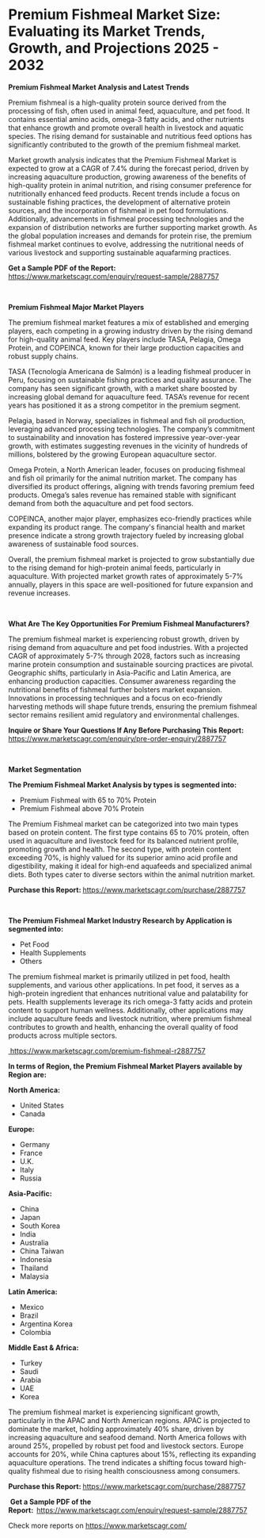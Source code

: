 <p><h1>Premium Fishmeal Market Size: Evaluating its Market Trends, Growth, and Projections 2025 - 2032</h1></p><p><strong>Premium Fishmeal Market Analysis and Latest Trends</strong></p>
<p><p>Premium fishmeal is a high-quality protein source derived from the processing of fish, often used in animal feed, aquaculture, and pet food. It contains essential amino acids, omega-3 fatty acids, and other nutrients that enhance growth and promote overall health in livestock and aquatic species. The rising demand for sustainable and nutritious feed options has significantly contributed to the growth of the premium fishmeal market.</p><p>Market growth analysis indicates that the Premium Fishmeal Market is expected to grow at a CAGR of 7.4% during the forecast period, driven by increasing aquaculture production, growing awareness of the benefits of high-quality protein in animal nutrition, and rising consumer preference for nutritionally enhanced feed products. Recent trends include a focus on sustainable fishing practices, the development of alternative protein sources, and the incorporation of fishmeal in pet food formulations. Additionally, advancements in fishmeal processing technologies and the expansion of distribution networks are further supporting market growth. As the global population increases and demands for protein rise, the premium fishmeal market continues to evolve, addressing the nutritional needs of various livestock and supporting sustainable aquafarming practices.</p></p>
<p><strong>Get a Sample PDF of the Report:&nbsp;</strong> <a href="https://www.marketscagr.com/enquiry/request-sample/2887757?utm_campaign=2462&utm_medium=2&utm_source=Github&utm_content=ia&utm_term=14032025&utm_id=premium-fishmeal">https://www.marketscagr.com/enquiry/request-sample/2887757</a></p>
<p>&nbsp;</p>
<p><strong>Premium Fishmeal Major Market Players</strong></p>
<p><p>The premium fishmeal market features a mix of established and emerging players, each competing in a growing industry driven by the rising demand for high-quality animal feed. Key players include TASA, Pelagia, Omega Protein, and COPEINCA, known for their large production capacities and robust supply chains.</p><p>TASA (Tecnología Americana de Salmón) is a leading fishmeal producer in Peru, focusing on sustainable fishing practices and quality assurance. The company has seen significant growth, with a market share boosted by increasing global demand for aquaculture feed. TASA’s revenue for recent years has positioned it as a strong competitor in the premium segment.</p><p>Pelagia, based in Norway, specializes in fishmeal and fish oil production, leveraging advanced processing technologies. The company’s commitment to sustainability and innovation has fostered impressive year-over-year growth, with estimates suggesting revenues in the vicinity of hundreds of millions, bolstered by the growing European aquaculture sector.</p><p>Omega Protein, a North American leader, focuses on producing fishmeal and fish oil primarily for the animal nutrition market. The company has diversified its product offerings, aligning with trends favoring premium feed products. Omega’s sales revenue has remained stable with significant demand from both the aquaculture and pet food sectors.</p><p>COPEINCA, another major player, emphasizes eco-friendly practices while expanding its product range. The company's financial health and market presence indicate a strong growth trajectory fueled by increasing global awareness of sustainable food sources.</p><p>Overall, the premium fishmeal market is projected to grow substantially due to the rising demand for high-protein animal feeds, particularly in aquaculture. With projected market growth rates of approximately 5-7% annually, players in this space are well-positioned for future expansion and revenue increases.</p></p>
<p>&nbsp;</p>
<p><strong>What Are The Key Opportunities For Premium Fishmeal Manufacturers?</strong></p>
<p><p>The premium fishmeal market is experiencing robust growth, driven by rising demand from aquaculture and pet food industries. With a projected CAGR of approximately 5-7% through 2028, factors such as increasing marine protein consumption and sustainable sourcing practices are pivotal. Geographic shifts, particularly in Asia-Pacific and Latin America, are enhancing production capacities. Consumer awareness regarding the nutritional benefits of fishmeal further bolsters market expansion. Innovations in processing techniques and a focus on eco-friendly harvesting methods will shape future trends, ensuring the premium fishmeal sector remains resilient amid regulatory and environmental challenges.</p></p>
<p><strong>Inquire or Share Your Questions If Any Before Purchasing This Report:</strong> <a href="https://www.marketscagr.com/enquiry/pre-order-enquiry/2887757?utm_campaign=2462&utm_medium=2&utm_source=Github&utm_content=ia&utm_term=14032025&utm_id=premium-fishmeal">https://www.marketscagr.com/enquiry/pre-order-enquiry/2887757</a></p>
<p>&nbsp;</p>
<p><strong>Market Segmentation</strong></p>
<p><strong>The Premium Fishmeal Market Analysis by types is segmented into:</strong></p>
<p><ul><li>Premium Fishmeal with 65 to 70% Protein</li><li>Premium Fishmeal above 70% Protein</li></ul></p>
<p><p>The Premium Fishmeal market can be categorized into two main types based on protein content. The first type contains 65 to 70% protein, often used in aquaculture and livestock feed for its balanced nutrient profile, promoting growth and health. The second type, with protein content exceeding 70%, is highly valued for its superior amino acid profile and digestibility, making it ideal for high-end aquafeeds and specialized animal diets. Both types cater to diverse sectors within the animal nutrition market.</p></p>
<p><strong>Purchase this Report:&nbsp;</strong><a href="https://www.marketscagr.com/purchase/2887757?utm_campaign=2462&utm_medium=2&utm_source=Github&utm_content=ia&utm_term=14032025&utm_id=premium-fishmeal">https://www.marketscagr.com/purchase/2887757</a></p>
<p>&nbsp;</p>
<p><strong>The Premium Fishmeal Market Industry Research by Application is segmented into:</strong></p>
<p><ul><li>Pet Food</li><li>Health Supplements</li><li>Others</li></ul></p>
<p><p>The premium fishmeal market is primarily utilized in pet food, health supplements, and various other applications. In pet food, it serves as a high-protein ingredient that enhances nutritional value and palatability for pets. Health supplements leverage its rich omega-3 fatty acids and protein content to support human wellness. Additionally, other applications may include aquaculture feeds and livestock nutrition, where premium fishmeal contributes to growth and health, enhancing the overall quality of food products across multiple sectors.</p></p>
<p><a href="https://www.marketscagr.com/premium-fishmeal-r2887757?utm_campaign=2462&utm_medium=2&utm_source=Github&utm_content=ia&utm_term=14032025&utm_id=premium-fishmeal">&nbsp;https://www.marketscagr.com/premium-fishmeal-r2887757</a></p>
<p><strong>In terms of Region, the Premium Fishmeal Market Players available by Region are:</strong></p>
<p>
    <p> <strong> North America: </strong>
        <ul>
            <li>United States</li>
            <li>Canada</li>
        </ul>
        </p> 
    <p> <strong> Europe: </strong>
        <ul>
            <li>Germany</li>
            <li>France</li>
            <li>U.K.</li>
            <li>Italy</li>
            <li>Russia</li>
        </ul>
        </p> 
    <p> <strong> Asia-Pacific: </strong>
        <ul>
            <li>China</li>
            <li>Japan</li>
            <li>South Korea</li>
            <li>India</li>
            <li>Australia</li>
            <li>China Taiwan</li>
            <li>Indonesia</li>
            <li>Thailand</li>
            <li>Malaysia</li>
        </ul>
        </p> 
    <p> <strong> Latin America: </strong>
        <ul>
            <li>Mexico</li>
            <li>Brazil</li>
            <li>Argentina Korea</li>
            <li>Colombia</li>
        </ul>
        </p> 
    <p> <strong> Middle East & Africa: </strong>
        <ul>
            <li>Turkey</li>
            <li>Saudi</li>
            <li>Arabia</li>
            <li>UAE</li>
            <li>Korea</li>
        </ul>
    </p>
    </p>
<p><p>The premium fishmeal market is experiencing significant growth, particularly in the APAC and North American regions. APAC is projected to dominate the market, holding approximately 40% share, driven by increasing aquaculture and seafood demand. North America follows with around 25%, propelled by robust pet food and livestock sectors. Europe accounts for 20%, while China captures about 15%, reflecting its expanding aquaculture operations. The trend indicates a shifting focus toward high-quality fishmeal due to rising health consciousness among consumers.</p></p>
<p><strong>Purchase this Report: </strong><a href="https://www.marketscagr.com/purchase/2887757?utm_campaign=2462&utm_medium=2&utm_source=Github&utm_content=ia&utm_term=14032025&utm_id=premium-fishmeal">https://www.marketscagr.com/purchase/2887757</a></p>
<p>&nbsp;<strong>Get a Sample PDF of the Report:&nbsp;&nbsp;</strong><a href="https://www.marketscagr.com/enquiry/request-sample/2887757?utm_campaign=2462&utm_medium=2&utm_source=Github&utm_content=ia&utm_term=14032025&utm_id=premium-fishmeal">https://www.marketscagr.com/enquiry/request-sample/2887757</a></p>
<p><strong></strong></p>
<p>Check more reports on <a href="https://www.marketscagr.com/?utm_campaign=2462&utm_medium=2&utm_source=Github&utm_content=ia&utm_term=14032025&utm_id=premium-fishmeal">https://www.marketscagr.com/</a></p>